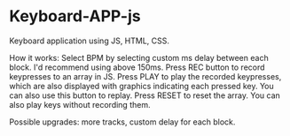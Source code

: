 # Keyboard-APP-js
Keyboard application using JS, HTML, CSS.

How it works:
Select BPM by selecting custom ms delay between each block. I'd recommend using above 150ms.
Press REC button to record keypresses to an array in JS.
Press PLAY to play the recorded keypresses, which are also displayed with graphics indicating each pressed key. You can also use this button to replay.
Press RESET to reset the array.
You can also play keys without recording them.

Possible upgrades: more tracks, custom delay for each block.
